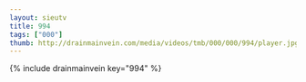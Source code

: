 ```yaml
--- 
layout: sieutv
title: 994
tags: ["000"]
thumb: http://drainmainvein.com/media/videos/tmb/000/000/994/player.jpg
---
```

{% include drainmainvein key="994" %} 
